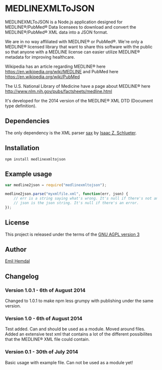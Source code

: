 # MEDLINEXMLToJSON

MEDLINEXMLToJSON is a Node.js application designed for MEDLINE®/PubMed® Data licensees to download and convert the MEDLINE®/PubMed® XML data into a JSON format.

We are in no way affiliated with MEDLINE® or PubMed®. We're only a MEDLINE® licensed library that want to share this software with the public so that anyone with a MEDLINE license can easier utilize MEDLINE® metadata for improving healthcare.

Wikipedia has an article regarding MEDLINE® here https://en.wikipedia.org/wiki/MEDLINE and PubMed here https://en.wikipedia.org/wiki/PubMed

The U.S. National Library of Medicine have a page about MEDLINE® here http://www.nlm.nih.gov/pubs/factsheets/medline.html

It's developed for the 2014 version of the MEDLINE® XML DTD (Document type definition).

## Dependencies
The only dependency is the XML parser [sax](https://github.com/isaacs/sax-js) by [Isaac Z. Schlueter](https://github.com/isaacs).

## Installation
```
npm install medlinexmltojson
```

## Example usage
```JavaScript
var medline2json = require("medlinexmltojson");

medline2json.parse("myxmlfile.xml", function(err, json) {
	// err is a string saying what's wrong. It's null if there's not an error.
	// json is the json string. It's null if there's an error.
});
```

## License
This project is released under the terms of the [GNU AGPL version 3](https://www.gnu.org/licenses/agpl.html)

## Author
[Emil Hemdal](https://github.com/emilhem)

## Changelog

### Version 1.0.1 - 6th of August 2014
Changed to 1.0.1 to make npm less grumpy with publishing under the same version.

### Version 1.0 - 6th of August 2014
Test added.
Can and should be used as a module.
Moved around files.
Added an extensive test xml that contains a lot of the different possibilites that the MEDLINE® XML file could contain.

### Version 0.1 - 30th of July 2014
Basic usage with example file. Can not be used as a module yet!
